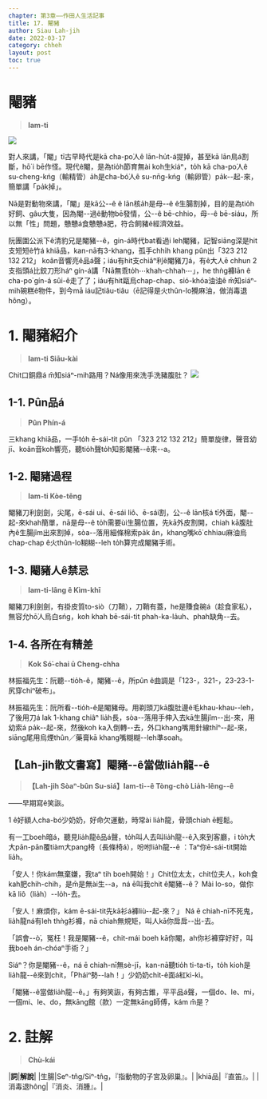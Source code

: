 ```yaml
---
chapter: 第3章——作田人生活記事
title: 17. 閹豬
author: Siau Lah-jih
date: 2022-03-17
category: chheh
layout: post
toc: true
---
```


# 閹豬
> **Iam-ti**

![](../too5/17/17-7-2閹豬2陳慶芳.jpg)

對人來講，「閹」tī古早時代是kā cha-po͘人ê lān-hu̍t-á提掉，甚至kā lān鳥á割斷，hō͘ i bē作怪。現代ê閹，是為tio̍h節育無ài koh生kiáⁿ，to̍h kā cha-po͘人ê su-cheng-kńg（輸精管）a̍h是cha-bó͘人ê su-nn̄g-kńg（輸卵管）pa̍k--起-來，簡單講「pa̍k掉」。

Nā是對動物來講，「閹」是kā公--ê ê lān核a̍h是母--ê ê生腸割掉，目的是為tio̍h好飼、gâu大隻，因為閹--過ê動物bē發情，公--ê bē-chhio，母--ê bē-siáu，所以無「性」問題，戇戇á食戇戇á肥，符合飼豬ê經濟效益。

阮團圍公派下ê清豹兄是閹豬--ê，gin-á時代bat看過i leh閹豬，記智siāng深是hit支短短ê竹á khiā品，kan-nā有3-khang，孤手chhi̍h khang pûn出「323 212 132 212」 koân音響亮ê品á聲；iáu有hit支chiâⁿ利ê閹豬刀á，有ê大人ē chhun 2支指頭á比鉸刀形háⁿ gín-á講「Nā無乖to̍h⋯khah-chhah⋯」，he thǹg褲lān ê cha-po͘ gín-á sûi-ê走了了；iáu有hit甌烏chap-chap、sió-khóa油油ê m̄知siáⁿ-mih碗糕ê物件，到今mā iáu記tiâu-tiâu（ē記得是火thûn-lo͘攪麻油，做消毒退hông）。

# 1. 閹豬紹介
> **Iam-ti Siāu-kài**

Chit口銅鼎á m̄知siáⁿ-mih路用？Ná像用來洗手洗豬腹肚？
![](../too5/17/17-7-1閹豬1陳慶芳.jpg)

## 1-1. Pûn品á
> **Pûn Phín-á**

三khang khiā品，一手to̍h ē-sái-tit pûn 「323 212 132 212」簡單旋律，聲音幼jī、koân音koh響亮，聽tio̍h聲to̍h知影閹豬--ê來--a。

## 1-2. 閹豬過程
> **Iam-ti Kòe-têng**

閹豬刀利劍劍，尖尾，ē-sái ui、ē-sái liô、ē-sái割，公--ê lān核á tī外面，閹--起-來khah簡單，nā是母--ê to̍h需要ùi生腸位置，先kā外皮割開，chiah kā腹肚內ê生腸jîm出來割掉，sòa--落用細條棉索pa̍k ân，khang嘴kō͘ chhiau麻油烏chap-chap ê火thûn-lo͘糊糊--leh to̍h算完成閹豬手術。

## 1-3. 閹豬人ê禁忌
> **Iam-ti-lâng ê Kìm-khī**

閹豬刀利劍劍，有掛皮質to-siò（刀鞘），刀鞘有蓋，he是賺食碗á（趁食家私），無容允hō͘人烏白sńg，koh khah bē-sái-tit phah-ka-la̍uh、phah缺角--去。

## 1-4. 各所在有精差
> **Kok Só͘-chai ū Cheng-chha**

林振福先生：阮聽--tio̍h-ê，閹豬--ê，所pûn ê曲調是「123-，321-，23-23-1-尻穿chiⁿ破布」。

林振福先生：阮所看--tio̍h-ê是閹豬母。用剃頭刀kā腹肚邊ê毛khau-khau--leh，了後用刀á lak 1-khang chiâⁿ lia̍h長，sòa--落用手伸入去kā生腸jîm--出-來，用幼索á pa̍k--起-來，然後koh ka入倒轉--去，外口khang嘴用針線thīⁿ--起-來，siāng尾用烏煙thûn／藥膏kā khang嘴糊糊--leh準soah。

## 【Lah-jih散文書寫】閹豬--ê當做lia̍h龍--ê
> **【Lah-jih Sòaⁿ-bûn Su-siá】Iam-ti--ê Tòng-chò Lia̍h-lêng--ê**

——早期寫ê笑詼。

1 ê好額人cha-bó͘少奶奶，好命欠運動，時常ài lia̍h龍，骨頭chiah ē輕鬆。

有一工boeh暗á，聽見lia̍h龍ê品á聲，to̍h叫人去叫lia̍h龍--ê入來到客廳，i to̍h大大pān-pān覆tiàm大pang椅（長條椅á），吩咐lia̍h龍--ê ：Taⁿ你ē-sái-tit開始lia̍h。

「安人！你kám無棄嫌，我taⁿ tih boeh開始！」Chit位太太，chit位夫人，koh食kah肥chih-chih，是m̄是無ài生--a，ná ē叫我chit ê閹豬--ê？
Mài lo-so，做你kā liô（lia̍h）--lo̍h-去。

「安人！麻煩你，kám ē-sái-tit先kā衫á褲liù--起-來？」
Ná ē chiah-nī不死鬼，lia̍h龍ná有leh thǹg衫褲，nā chiah無規矩，叫人kā你戽戽--出-去。

「誤會--ò͘，冤枉！我是閹豬--ê，chit-mái boeh kā你閹，ah你衫褲穿好好，叫我boeh án-chóaⁿ手術？」

Siáⁿ？你是閹豬--ê，ná ē chiah-nī無sè-jī，kan-nā聽tio̍h ti-ta-ti，to̍h kioh是lia̍h龍--ê來到chit，「Pháiⁿ勢--lah！」少奶奶chi̍t-ê面á紅kì-kì。

 「閹豬--ê當做lia̍h龍--ê。」有夠笑詼，有夠古錐，平平品á聲，一個do、le、mi，一個mi、le、do，無kāng館（款）一定無kāng師傅，kám m̄是？ 

# 2. 註解
> **Chù-kái**

|**詞**|**解說**|
|生腸|Seⁿ-tn̂g/Siⁿ-tn̂g，『指動物的子宮及卵巢』。|
|khiā品|『直笛』。|
|消毒退hông|『消炎、消腫』。|
